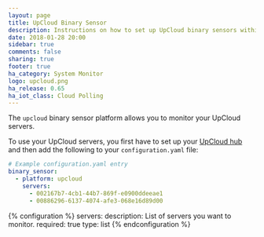 ```yaml
---
layout: page
title: UpCloud Binary Sensor
description: Instructions on how to set up UpCloud binary sensors within Home Assistant.
date: 2018-01-28 20:00
sidebar: true
comments: false
sharing: true
footer: true
ha_category: System Monitor
logo: upcloud.png
ha_release: 0.65
ha_iot_class: Cloud Polling
---
```


The `upcloud` binary sensor platform allows you to monitor your UpCloud servers.

To use your UpCloud servers, you first have to set up your [UpCloud hub](/components/upcloud/) and then add the following to your `configuration.yaml` file:

```yaml
# Example configuration.yaml entry
binary_sensor:
  - platform: upcloud
    servers:
      - 002167b7-4cb1-44b7-869f-e0900ddeeae1
      - 00886296-6137-4074-afe3-068e16d89d00
```

{% configuration %}
servers:
  description: List of servers you want to monitor.
  required: true
  type: list
{% endconfiguration %}
